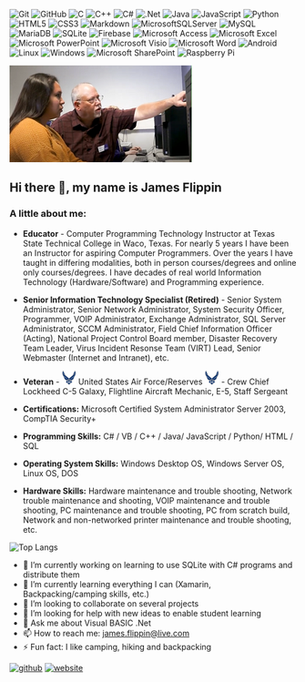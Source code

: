 ![Git](https://img.shields.io/badge/git-%23F05033.svg?style=for-the-badge&logo=git&logoColor=white)
![GitHub](https://img.shields.io/badge/github-%23121011.svg?style=for-the-badge&logo=github&logoColor=white)
![C](https://img.shields.io/badge/c-%2300599C.svg?style=for-the-badge&logo=c&logoColor=white)
![C++](https://img.shields.io/badge/c++-%2300599C.svg?style=for-the-badge&logo=c%2B%2B&logoColor=white)
![C#](https://img.shields.io/badge/c%23-%23239120.svg?style=for-the-badge&logo=c-sharp&logoColor=white)
![.Net](https://img.shields.io/badge/.NET-5C2D91?style=for-the-badge&logo=.net&logoColor=white)
![Java](https://img.shields.io/badge/java-%23ED8B00.svg?style=for-the-badge&logo=java&logoColor=white)
![JavaScript](https://img.shields.io/badge/javascript-%23323330.svg?style=for-the-badge&logo=javascript&logoColor=%23F7DF1E)
![Python](https://img.shields.io/badge/python-3670A0?style=for-the-badge&logo=python&logoColor=ffdd54)
![HTML5](https://img.shields.io/badge/html5-%23E34F26.svg?style=for-the-badge&logo=html5&logoColor=white)
![CSS3](https://img.shields.io/badge/css3-%231572B6.svg?style=for-the-badge&logo=css3&logoColor=white)
![Markdown](https://img.shields.io/badge/markdown-%23000000.svg?style=for-the-badge&logo=markdown&logoColor=white)
![MicrosoftSQLServer](https://img.shields.io/badge/Microsoft%20SQL%20Server-CC2927?style=for-the-badge&logo=microsoft%20sql%20server&logoColor=white)
![MySQL](https://img.shields.io/badge/mysql-%2300f.svg?style=for-the-badge&logo=mysql&logoColor=white)
![MariaDB](https://img.shields.io/badge/MariaDB-003545?style=for-the-badge&logo=mariadb&logoColor=white)
![SQLite](https://img.shields.io/badge/sqlite-%2307405e.svg?style=for-the-badge&logo=sqlite&logoColor=white)
![Firebase](https://img.shields.io/badge/firebase-%23039BE5.svg?style=for-the-badge&logo=firebase)
![Microsoft Access](https://img.shields.io/badge/Microsoft_Access-A4373A?style=for-the-badge&logo=microsoft-access&logoColor=white)
![Microsoft Excel](https://img.shields.io/badge/Microsoft_Excel-217346?style=for-the-badge&logo=microsoft-excel&logoColor=white)
![Microsoft PowerPoint](https://img.shields.io/badge/Microsoft_PowerPoint-B7472A?style=for-the-badge&logo=microsoft-powerpoint&logoColor=white)
![Microsoft Visio ](https://img.shields.io/badge/Microsoft_Visio-3955A3?style=for-the-badge&logo=microsoft-visio&logoColor=white)
![Microsoft Word](https://img.shields.io/badge/Microsoft_Word-2B579A?style=for-the-badge&logo=microsoft-word&logoColor=white)
![Android](https://img.shields.io/badge/Android-3DDC84?style=for-the-badge&logo=android&logoColor=white)
![Linux](https://img.shields.io/badge/Linux-FCC624?style=for-the-badge&logo=linux&logoColor=black)
![Windows](https://img.shields.io/badge/Windows-0078D6?style=for-the-badge&logo=windows&logoColor=white)
![Microsoft SharePoint ](https://img.shields.io/badge/Microsoft_SharePoint-0078D4?style=for-the-badge&logo=microsoft-sharepoint&logoColor=white)
![Raspberry Pi](https://img.shields.io/badge/-RaspberryPi-C51A4A?style=for-the-badge&logo=Raspberry-Pi)

<img src='https://github.com/JamesFlippin/JamesFlippin/blob/main/Me%20Teaching_Small.png' alt='Me Teaching In Person @ TSTC'>

## Hi there 👋, my name is James Flippin

### A little about me:

- **Educator** - Computer Programming Technology Instructor at Texas State Technical College in Waco, Texas.
 For nearly 5 years I have been an Instructor for aspiring Computer Programmers. Over the years I have taught in differing modalities, both in person courses/degrees and online only courses/degrees. I have decades of real world Information Technology (Hardware/Software) and Programming experience.

- **Senior Information Technology Specialist (Retired)** - Senior System Administrator, Senior Network Administrator, System Security Officer, Programmer, VOIP Administrator, Exchange Administrator, SQL Server Administrator, SCCM Administrator, Field Chief Information Officer (Acting), National Project Control Board member, Disaster Recovery Team Leader, Virus Incident Resonse Team (VIRT) Lead, Senior Webmaster (Internet and Intranet), etc.

- **Veteran** - <img width='25' height='25' src='https://github.com/JamesFlippin/JamesFlippin/blob/main/air-force-logo.png' alt='U.S. Air Force logo'> United States Air Force/Reserves <img width='25' height='25' src='https://github.com/JamesFlippin/JamesFlippin/blob/main/air-force-logo.png' alt='U.S. Air Force logo'> - Crew Chief Lockheed C-5 Galaxy, Flightline Aircraft Mechanic, E-5, Staff Sergeant

- **Certifications:** Microsoft Certified System Administrator Server 2003, CompTIA Security+

- **Programming Skills:** C# / VB / C++ / Java/ JavaScript / Python/ HTML / SQL

- **Operating System Skills:** Windows Desktop OS, Windows Server OS, Linux OS, DOS

- **Hardware Skills:** Hardware maintenance and trouble shooting, Network trouble maintenance and shooting, VOIP maintenance and trouble shooting, PC maintenance and trouble shooting, PC from scratch build, Network and non-networked printer maintenance and trouble shooting, etc.

![Top Langs](https://github-readme-stats.vercel.app/api/top-langs/?username=JamesFlippin&theme=synthwave)

- 🔭 I’m currently working on learning to use SQLite with C# programs and distribute them
- 🌱 I’m currently learning everything I can (Xamarin, Backpacking/camping skills, etc.)
- 👯 I’m looking to collaborate on several projects
- 🤔 I’m looking for help with new ideas to enable student learning 
- 💬 Ask me about Visual BASIC .Net 
- 📫 How to reach me: [james.flippin@live.com](mailto://james.flippin@live.com)
- ⚡ Fun fact: I like camping, hiking and backpacking 

[<img src='https://cdn.jsdelivr.net/npm/simple-icons@3.0.1/icons/github.svg' alt='github' height='40'>](https://github.com/JamesFlippin)  [<img src='https://cdn.jsdelivr.net/npm/simple-icons@3.0.1/icons/icloud.svg' alt='website' height='40'>](https://JamesFlippin.github.io/)  
